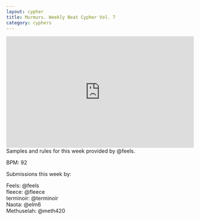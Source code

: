 ```yaml
---
layout: cypher
title: Murmurs. Weekly Beat Cypher Vol. 7
category: cyphers 
---
```

<iframe width="100%" height="300" scrolling="no" frameborder="no" src="https://w.soundcloud.com/player/?url=https%3A//api.soundcloud.com/tracks/150607564&amp;auto_play=false&amp;hide_related=true&amp;show_comments=true&amp;show_user=true&amp;show_reposts=false&amp;visual=true"></iframe>
<div class="descrip">Samples and rules for this week provided by @feels.

<p>BPM: 92

<p>Submissions this week by:

<p>Feels: @feels<br />
fleece: @fleece<br />
terminoir: @terminoir<br />
Naota: @elm6<br />
Methuselah: @meth420</div>

